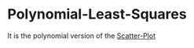 # Polynomial-Least-Squares
It is the polynomial version of the <a href="https://github.com/usmonbek-umarbekovich/Scatter-Plot">Scatter-Plot</a>

